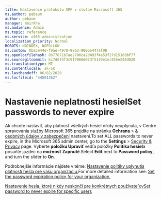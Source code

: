 ```yaml
---
title: Nastavenie protokolu SPF v službe Microsoft 365
ms.author: pebaum
author: pebaum
manager: mnirkhe
ms.audience: Admin
ms.topic: reference
ms.service: o365-administration
localization_priority: Normal
ROBOTS: NOINDEX, NOFOLLOW
ms.custom: 0ba5e44e-f0ae-4978-98a3-90065447af08
ms.openlocfilehash: 8b77871b7ae2706ca2d493f4a53f27d151d8bf77
ms.sourcegitcommit: bc7d6f4f3c9f7060d073f5130e1ec856e248d020
ms.translationtype: MT
ms.contentlocale: sk-SK
ms.lasthandoff: 06/02/2020
ms.locfileid: "44501362"
---
```

# <a name="set-passwords-to-never-expire"></a><span data-ttu-id="7d13d-102">Nastavenie neplatnosti hesiel</span><span class="sxs-lookup"><span data-stu-id="7d13d-102">Set passwords to never expire</span></span> 

<span data-ttu-id="7d13d-103">Ak chcete nastaviť, aby platnosť všetkých hesiel nikdy neuplynula, v Centre spravovania služby Microsoft 365 prejdite na stránku **Ochrana**  >  [ &amp; osobných údajov v zabezpečení](https://portal.office.com/adminportal/home#/settings/security) nastavení.</span><span class="sxs-lookup"><span data-stu-id="7d13d-103">To set ALL passwords to never expire, in the Microsoft 365 admin center, go to the **Settings** > [Security &amp; Privacy](https://portal.office.com/adminportal/home#/settings/security) page.</span></span> <span data-ttu-id="7d13d-104">Vyberte **položku Upraviť** vedľa položky **Politika hesiel**a posuňte jazdec na **možnosť Zapnuté**.</span><span class="sxs-lookup"><span data-stu-id="7d13d-104">Select **Edit** next to **Password policy**, and turn the slider to **On**.</span></span>
  
<span data-ttu-id="7d13d-105">Podrobnejšie informácie nájdete v téme: [Nastavenie politiky uplynutia platnosti hesla pre vašu organizáciu.](https://docs.microsoft.com/microsoft-365/admin/manage/set-password-expiration-policy)</span><span class="sxs-lookup"><span data-stu-id="7d13d-105">For more detailed information see: [Set the password expiration policy for your organization.](https://docs.microsoft.com/microsoft-365/admin/manage/set-password-expiration-policy)</span></span>
  
[<span data-ttu-id="7d13d-106">Nastavenie hesla, ktoré nikdy neskončí pre konkrétnych používateľov</span><span class="sxs-lookup"><span data-stu-id="7d13d-106">Set password to never expire for specific users</span></span>](https://docs.microsoft.com/microsoft-365/admin/add-users/set-password-to-never-expire)
  
